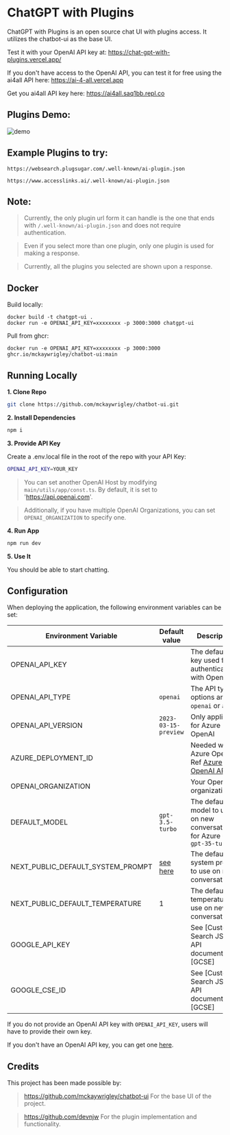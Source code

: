 # ChatGPT with Plugins

ChatGPT with Plugins is an open source chat UI with plugins access. It utilizes the chatbot-ui as the base UI.

Test it with your OpenAI API key at: https://chat-gpt-with-plugins.vercel.app/
 

If you don't have access to the OpenAI API, you can test it for free using the ai4all API here: https://ai-4-all.vercel.app

Get you ai4all API key here: https://ai4all.saq1bb.repl.co

## Plugins Demo:
![demo](https://user-images.githubusercontent.com/48133047/246844909-ca71c866-5c9b-4795-b019-8998d3b43220.gif)

## Example Plugins to try:

```https://websearch.plugsugar.com/.well-known/ai-plugin.json```

```https://www.accesslinks.ai/.well-known/ai-plugin.json```

## Note:

> Currently, the only plugin url form it can handle is the one that ends with ```/.well-known/ai-plugin.json``` and does not require authentication.

> Even if you select more than one plugin, only one plugin is used for making a response.

> Currently, all the plugins you selected are shown upon a response.

## Docker

Build locally:

```shell
docker build -t chatgpt-ui .
docker run -e OPENAI_API_KEY=xxxxxxxx -p 3000:3000 chatgpt-ui
```

Pull from ghcr:

```
docker run -e OPENAI_API_KEY=xxxxxxxx -p 3000:3000 ghcr.io/mckaywrigley/chatbot-ui:main
```

## Running Locally

**1. Clone Repo**

```bash
git clone https://github.com/mckaywrigley/chatbot-ui.git
```

**2. Install Dependencies**

```bash
npm i
```

**3. Provide API Key**

Create a .env.local file in the root of the repo with your API Key:

```bash
OPENAI_API_KEY=YOUR_KEY
```

> You can set another OpenAI Host by modifying ```main/utils/app/const.ts```. By default, it is set to 'https://api.openai.com'.

> Additionally, if you have multiple OpenAI Organizations, you can set `OPENAI_ORGANIZATION` to specify one.

**4. Run App**

```bash
npm run dev
```

**5. Use It**

You should be able to start chatting.

## Configuration

When deploying the application, the following environment variables can be set:

| Environment Variable              | Default value                  | Description                                                                                                                               |
| --------------------------------- | ------------------------------ | ----------------------------------------------------------------------------------------------------------------------------------------- |
| OPENAI_API_KEY                    |                                | The default API key used for authentication with OpenAI                                                                                   |                                    |
| OPENAI_API_TYPE                   | `openai`                       | The API type, options are `openai` or `azure`                                                                                             |
| OPENAI_API_VERSION                | `2023-03-15-preview`           | Only applicable for Azure OpenAI                                                                                                          |
| AZURE_DEPLOYMENT_ID               |                                | Needed when Azure OpenAI, Ref [Azure OpenAI API](https://learn.microsoft.com/zh-cn/azure/cognitive-services/openai/reference#completions) |
| OPENAI_ORGANIZATION               |                                | Your OpenAI organization ID                                                                                                               |
| DEFAULT_MODEL                     | `gpt-3.5-turbo`                | The default model to use on new conversations, for Azure use `gpt-35-turbo`                                                               |
| NEXT_PUBLIC_DEFAULT_SYSTEM_PROMPT | [see here](utils/app/const.ts) | The default system prompt to use on new conversations                                                                                     |
| NEXT_PUBLIC_DEFAULT_TEMPERATURE   | 1                              | The default temperature to use on new conversations                                                                                       |
| GOOGLE_API_KEY                    |                                | See [Custom Search JSON API documentation][GCSE]                                                                                          |
| GOOGLE_CSE_ID                     |                                | See [Custom Search JSON API documentation][GCSE]                                                                                          |

If you do not provide an OpenAI API key with `OPENAI_API_KEY`, users will have to provide their own key.

If you don't have an OpenAI API key, you can get one [here](https://platform.openai.com/account/api-keys).

## Credits

This project has been made possible by:

> https://github.com/mckaywrigley/chatbot-ui For the base UI of the project.

> https://github.com/devnjw For the plugin implementation and functionality.

